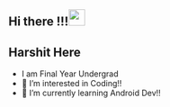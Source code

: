 ## Hi there  !!!<img src="https://github.com/TheDudeThatCode/TheDudeThatCode/blob/master/Assets/Hi.gif" width="29px">

## Harshit Here
-    I am Final Year Undergrad   
- 👀 I’m interested in Coding!!
- 🌱 I’m currently learning Android Dev!!

<!---
harshitagrawal955/harshitagrawal955 is a ✨ special ✨ repository because its `README.md` (this file) appears on your GitHub profile.
You can click the Preview link to take a look at your changes.
--->
